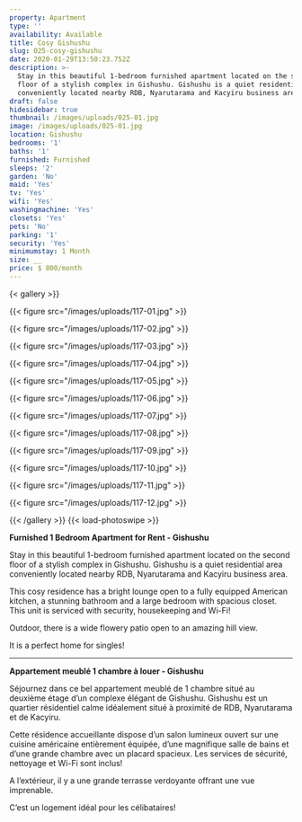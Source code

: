 ```yaml
---
property: Apartment
type: ''
availability: Available
title: Cosy Gishushu
slug: 025-cosy-gishushu
date: 2020-01-29T13:50:23.752Z
description: >-
  Stay in this beautiful 1-bedroom furnished apartment located on the second
  floor of a stylish complex in Gishushu. Gishushu is a quiet residential area
  conveniently located nearby RDB, Nyarutarama and Kacyiru business area.
draft: false
hidesidebar: true
thumbnail: /images/uploads/025-01.jpg
image: /images/uploads/025-01.jpg
location: Gishushu
bedrooms: '1'
baths: '1'
furnished: Furnished
sleeps: '2'
garden: 'No'
maid: 'Yes'
tv: 'Yes'
wifi: 'Yes'
washingmachine: 'Yes'
closets: 'Yes'
pets: 'No'
parking: '1'
security: 'Yes'
minimumstay: 1 Month
size: __
price: $ 800/month
---
```

{< gallery >}}

{{< figure src="/images/uploads/117-01.jpg" >}}

{{< figure src="/images/uploads/117-02.jpg" >}}

{{< figure src="/images/uploads/117-03.jpg" >}}

{{< figure src="/images/uploads/117-04.jpg" >}}

{{< figure src="/images/uploads/117-05.jpg" >}}

{{< figure src="/images/uploads/117-06.jpg" >}}

{{< figure src="/images/uploads/117-07.jpg" >}}

{{< figure src="/images/uploads/117-08.jpg" >}}

{{< figure src="/images/uploads/117-09.jpg" >}}

{{< figure src="/images/uploads/117-10.jpg" >}}

{{< figure src="/images/uploads/117-11.jpg" >}}

{{< figure src="/images/uploads/117-12.jpg" >}}

{{< /gallery >}} {{< load-photoswipe >}}

**Furnished 1 Bedroom Apartment for Rent - Gishushu**

Stay in this beautiful 1-bedroom furnished apartment located on the second floor of a stylish complex in Gishushu. Gishushu is a quiet residential area conveniently located nearby RDB, Nyarutarama and Kacyiru business area.

This cosy residence has a bright lounge open to a fully equipped American kitchen, a stunning bathroom and a large bedroom with spacious closet. This unit is serviced with security, housekeeping and Wi-Fi!

Outdoor, there is a wide flowery patio open to an amazing hill view.

It is a perfect home for singles!

- - -

**Appartement meublé 1 chambre à louer - Gishushu**

Séjournez dans ce bel appartement meublé de 1 chambre situé au deuxième étage d’un complexe élégant de Gishushu. [](<>)Gishushu est un quartier résidentiel calme idéalement situé à proximité de RDB, Nyarutarama et de Kacyiru.

Cette résidence accueillante dispose d’un salon lumineux ouvert sur une cuisine américaine entièrement équipée, d’une magnifique salle de bains et d’une grande chambre avec un placard spacieux. Les services de sécurité, nettoyage et Wi-Fi sont inclus!

A l’extérieur, il y a une grande terrasse verdoyante offrant une vue imprenable.

C’est un logement idéal pour les célibataires!
